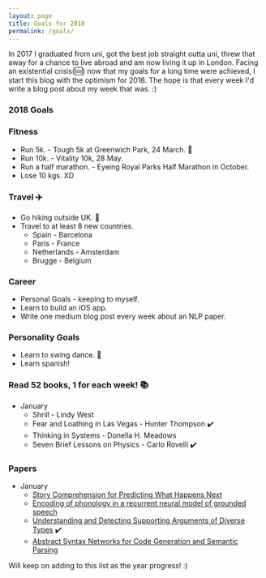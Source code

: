 ```yaml
---
layout: page
title: Goals for 2018
permalink: /goals/
---
```


In 2017 I graduated from uni, got the best job straight outta uni, threw that away for a chance to live abroad and am now living it up in London.
Facing an existential crisis(:sos:) now that my goals for a long time were achieved, I start this blog with the optimism for 2018.
The hope is that every week I'd write a blog post about my week that was. :)

### 2018 Goals

### Fitness
* Run 5k. - Tough 5k at Greenwich Park, 24 March. :runner:
* Run 10k. - Vitality 10k, 28 May.
* Run a half marathon. - Eyeing Royal Parks Half Marathon in October.
* Lose 10 kgs. XD

### Travel :airplane:
* Go hiking outside UK. :sunrise_over_mountains:
* Travel to at least 8 new countries.
	* Spain - Barcelona
	* Paris - France
	* Netherlands - Amsterdam 
	* Brugge - Belgium

### Career
* Personal Goals - keeping to myself.
* Learn to build an iOS app. 
* Write one medium blog post every week about an NLP paper.

### Personality Goals
* Learn to swing dance. :dancer:
* Learn spanish!

### Read 52 books, 1 for each week! :books:

* January
	* Shrill - Lindy West
	* Fear and Loathing in Las Vegas - Hunter Thompson :heavy_check_mark:
	* Thinking in Systems - Donella H. Meadows
	* Seven Brief Lessons on Physics - Carlo Rovelli :heavy_check_mark:

### Papers 

* January
	* [Story Comprehension for Predicting What Happens Next](http://aclweb.org/anthology/D17-1168) 
	* [Encoding of phonology in a recurrent neural model of grounded speech](https://aclweb.org/anthology/K/K17/K17-1037.pdf)
	* [Understanding and Detecting Supporting Arguments of Diverse Types](http://www.ccs.neu.edu/home/luwang/papers/ACL2017b.pdf) :heavy_check_mark: 
	* [Abstract Syntax Networks for Code Generation and Semantic Parsing](https://arxiv.org/pdf/1704.07535.pdf)

Will keep on adding to this list as the year progress! :)
